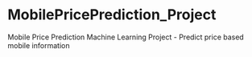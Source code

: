 # MobilePricePrediction_Project
Mobile Price Prediction Machine Learning Project - Predict price based mobile information
